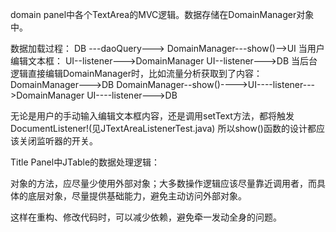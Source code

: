 domain panel中各个TextArea的MVC逻辑。数据存储在DomainManager对象中。

数据加载过程：
DB ---daoQuery---> DomainManager---show()-->UI
当用户编辑文本框：
UI--listener--->DomainManager
UI--listener--->DB
当后台逻辑直接编辑DomainManager时，比如流量分析获取到了内容： 
DomainManager--->DB
DomainManager--show()---->UI----listener--->DomainManager
                          UI----listener--->DB
                          
                          
无论是用户的手动输入编辑文本框内容，还是调用setText方法，都将触发DocumentListener!(见JTextAreaListenerTest.java)
所以show()函数的设计都应该关闭监听器的开关。
                 
Title Panel中JTable的数据处理逻辑：




对象的方法，应尽量少使用外部对象；大多数操作逻辑应该尽量靠近调用者，而具体的底层对象，尽量提供基础能力，避免主动访问外部对象。

这样在重构、修改代码时，可以减少依赖，避免牵一发动全身的问题。

